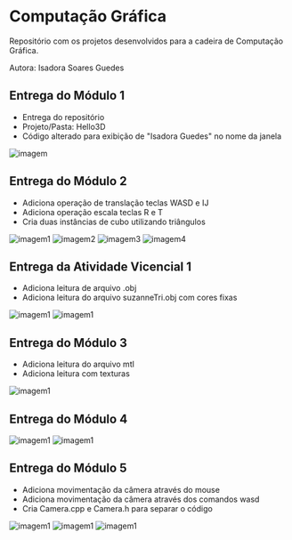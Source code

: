 # Computação Gráfica
Repositório com os projetos desenvolvidos para a cadeira de Computação Gráfica.

Autora: Isadora Soares Guedes


## Entrega do Módulo 1

- Entrega do repositório
- Projeto/Pasta: Hello3D
- Código alterado para exibição de "Isadora Guedes" no nome da janela

![imagem](IsadoraGuedesJanela.png)

## Entrega do Módulo 2

- Adiciona operação de translação teclas WASD e IJ
- Adiciona operação escala teclas R e T
- Cria duas instâncias de cubo utilizando triângulos

![imagem1](/Modulo2/imagens/cubo_front.png)
![imagem2](/Modulo2/imagens/cubo_rotacao.png)
![imagem3](/Modulo2/imagens/cubo_rotacao_laranja.png)
![imagem4](/Modulo2/imagens/cubo_rotacao_roxo.png)

## Entrega da Atividade Vicencial 1

- Adiciona leitura de arquivo .obj
- Adiciona leitura do arquivo suzanneTri.obj com cores fixas

![imagem1](/AtividadeVivencial1/Arquivos/suzanne_print_frente.png)
![imagem1](/AtividadeVivencial1/Arquivos/suzzane_print_lado.png)


## Entrega do Módulo 3

- Adiciona leitura do arquivo mtl
- Adiciona leitura com texturas


![imagem1](/Modulo3/imagens/modulo3-frente.png)

## Entrega do Módulo 4

![imagem1](/Modulo4/imagens/modulo4-cubo.png)
![imagem1](/Modulo4/imagens/modulo4-suzanne.png)

## Entrega do Módulo 5

- Adiciona movimentação da câmera através do mouse
- Adiciona movimentação da câmera através dos comandos wasd
- Cria Camera.cpp e Camera.h para separar o código

![imagem1](/Modulo5/imagens/modulo5-1.png)
![imagem1](/Modulo5/imagens/modulo5-2.png)
![imagem1](/Modulo5/imagens/modulo5-3.png)